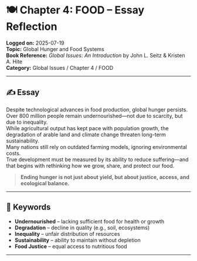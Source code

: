 # 🍽️ Chapter 4: FOOD – Essay Reflection

**Logged on:** 2025-07-19  
**Topic:** Global Hunger and Food Systems  
**Book Reference:** *Global Issues: An Introduction* by John L. Seitz & Kristen A. Hite  
**Category:** Global Issues / Chapter 4 / FOOD  

---

## ✍️ Essay

Despite technological advances in food production, global hunger persists.  
Over 800 million people remain undernourished—not due to scarcity, but due to inequality.  
While agricultural output has kept pace with population growth, the degradation of arable land and climate change threaten long-term sustainability.  
Many nations still rely on outdated farming models, ignoring environmental costs.  
True development must be measured by its ability to reduce suffering—and that begins with rethinking how we grow, share, and protect our food.  

> **Ending hunger is not just about yield, but about justice, access, and ecological balance.**

---

## 📌 Keywords

- **Undernourished** – lacking sufficient food for health or growth  
- **Degradation** – decline in quality (e.g., soil, ecosystems)  
- **Inequality** – unfair distribution of resources  
- **Sustainability** – ability to maintain without depletion  
- **Food Justice** – equal access to nutritious food  

---
